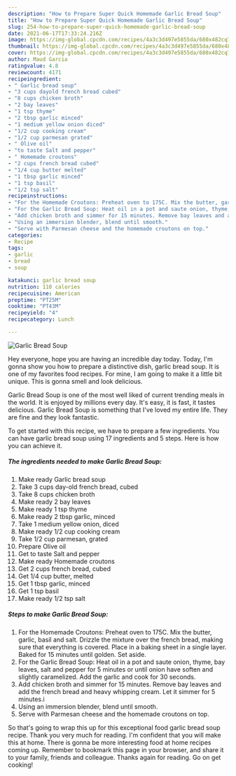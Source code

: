 ```yaml
---
description: "How to Prepare Super Quick Homemade Garlic Bread Soup"
title: "How to Prepare Super Quick Homemade Garlic Bread Soup"
slug: 254-how-to-prepare-super-quick-homemade-garlic-bread-soup
date: 2021-06-17T17:33:24.216Z
image: https://img-global.cpcdn.com/recipes/4a3c3d497e5855da/680x482cq70/garlic-bread-soup-recipe-main-photo.jpg
thumbnail: https://img-global.cpcdn.com/recipes/4a3c3d497e5855da/680x482cq70/garlic-bread-soup-recipe-main-photo.jpg
cover: https://img-global.cpcdn.com/recipes/4a3c3d497e5855da/680x482cq70/garlic-bread-soup-recipe-main-photo.jpg
author: Maud Garcia
ratingvalue: 4.8
reviewcount: 4171
recipeingredient:
- " Garlic bread soup"
- "3 cups dayold french bread cubed"
- "8 cups chicken broth"
- "2 bay leaves"
- "1 tsp thyme"
- "2 tbsp garlic minced"
- "1 medium yellow onion diced"
- "1/2 cup cooking cream"
- "1/2 cup parmesan grated"
- " Olive oil"
- "to taste Salt and pepper"
- " Homemade croutons"
- "2 cups french bread cubed"
- "1/4 cup butter melted"
- "1 tbsp garlic minced"
- "1 tsp basil"
- "1/2 tsp salt"
recipeinstructions:
- "For the Homemade Croutons: Preheat oven to 175C. Mix the butter, garlic, basil and salt. Drizzle the mixture over the french bread, making sure that everything is covered. Place in a baking sheet in a single layer. Baked for 15 minutes until golden. Set aside."
- "For the Garlic Bread Soup: Heat oil in a pot and saute onion, thyme, bay leaves, salt and pepper for 5 minutes or until onion have soften and slightly caramelized. Add the garlic and cook for 30 seconds."
- "Add chicken broth and simmer for 15 minutes. Remove bay leaves and add the french bread and heavy whipping cream. Let it simmer for 5 minutes.i"
- "Using an immersion blender, blend until smooth."
- "Serve with Parmesan cheese and the homemade croutons on top."
categories:
- Recipe
tags:
- garlic
- bread
- soup

katakunci: garlic bread soup 
nutrition: 110 calories
recipecuisine: American
preptime: "PT25M"
cooktime: "PT43M"
recipeyield: "4"
recipecategory: Lunch

---
```



![Garlic Bread Soup](https://img-global.cpcdn.com/recipes/4a3c3d497e5855da/680x482cq70/garlic-bread-soup-recipe-main-photo.jpg)

Hey everyone, hope you are having an incredible day today. Today, I'm gonna show you how to prepare a distinctive dish, garlic bread soup. It is one of my favorites food recipes. For mine, I am going to make it a little bit unique. This is gonna smell and look delicious.

Garlic Bread Soup is one of the most well liked of current trending meals in the world. It is enjoyed by millions every day. It's easy, it is fast, it tastes delicious. Garlic Bread Soup is something that I've loved my entire life. They are fine and they look fantastic.




To get started with this recipe, we have to prepare a few ingredients. You can have garlic bread soup using 17 ingredients and 5 steps. Here is how you can achieve it.

<!--inarticleads1-->

##### The ingredients needed to make Garlic Bread Soup:

1. Make ready  Garlic bread soup
1. Take 3 cups day-old french bread, cubed
1. Take 8 cups chicken broth
1. Make ready 2 bay leaves
1. Make ready 1 tsp thyme
1. Make ready 2 tbsp garlic, minced
1. Take 1 medium yellow onion, diced
1. Make ready 1/2 cup cooking cream
1. Take 1/2 cup parmesan, grated
1. Prepare  Olive oil
1. Get to taste Salt and pepper
1. Make ready  Homemade croutons
1. Get 2 cups french bread, cubed
1. Get 1/4 cup butter, melted
1. Get 1 tbsp garlic, minced
1. Get 1 tsp basil
1. Make ready 1/2 tsp salt




<!--inarticleads2-->

##### Steps to make Garlic Bread Soup:

1. For the Homemade Croutons: Preheat oven to 175C. Mix the butter, garlic, basil and salt. Drizzle the mixture over the french bread, making sure that everything is covered. Place in a baking sheet in a single layer. Baked for 15 minutes until golden. Set aside.
1. For the Garlic Bread Soup: Heat oil in a pot and saute onion, thyme, bay leaves, salt and pepper for 5 minutes or until onion have soften and slightly caramelized. Add the garlic and cook for 30 seconds.
1. Add chicken broth and simmer for 15 minutes. Remove bay leaves and add the french bread and heavy whipping cream. Let it simmer for 5 minutes.i
1. Using an immersion blender, blend until smooth.
1. Serve with Parmesan cheese and the homemade croutons on top.




So that's going to wrap this up for this exceptional food garlic bread soup recipe. Thank you very much for reading. I'm confident that you will make this at home. There is gonna be more interesting food at home recipes coming up. Remember to bookmark this page in your browser, and share it to your family, friends and colleague. Thanks again for reading. Go on get cooking!
